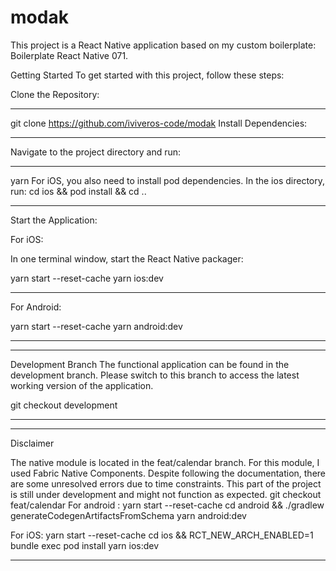 # modak
This project is a React Native application based on my custom boilerplate: Boilerplate React Native 071.

Getting Started
To get started with this project, follow these steps:

Clone the Repository:

***
git clone https://github.com/iviveros-code/modak
Install Dependencies:
***

Navigate to the project directory and run:

***
yarn
For iOS, you also need to install pod dependencies. In the ios directory, run:
cd ios && pod install && cd ..
***


Start the Application:

For iOS:

In one terminal window, start the React Native packager:

yarn start --reset-cache
yarn ios:dev

***
For Android:

yarn start --reset-cache
yarn android:dev

***

***
Development Branch
The functional application can be found in the development branch. Please switch to this branch to access the latest working version of the application. 

git checkout development

***


***
Disclaimer

The native module is located in the feat/calendar branch. For this module, I used Fabric Native Components. Despite following the documentation, there are some unresolved errors due to time constraints. This part of the project is still under development and might not function as expected. git checkout feat/calendar
For android :
yarn start --reset-cache
cd android && ./gradlew generateCodegenArtifactsFromSchema
yarn android:dev

For iOS:
yarn start --reset-cache
cd ios && RCT_NEW_ARCH_ENABLED=1 bundle exec pod install
yarn ios:dev

***

